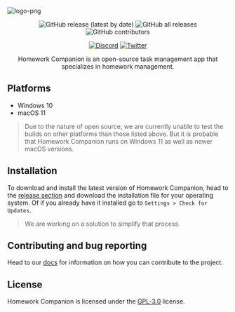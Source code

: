 ![logo-png](https://user-images.githubusercontent.com/58574351/192744872-d980a851-7b8e-4619-ac1b-ff80d64dfa39.png)
<div align="center">

  ![GitHub release (latest by date)](https://img.shields.io/github/v/release/examplewastaken-studios/homework-companion)
  ![GitHub all releases](https://img.shields.io/github/downloads/examplewastaken-studios/homework-companion/total)
  ![GitHub contributors](https://img.shields.io/github/contributors/examplewastaken-studios/homework-companion)

  [![Discord](https://img.shields.io/discord/747518483327090849.svg?label=&logo=discord&logoColor=ffffff&color=7389D8&labelColor=6A7EC2)](https://discord.gg/CBMqmTaUQ4)
  [![Twitter](https://img.shields.io/badge/-@ExampleWasTaken%20Studios-2283FE?label=&logo=twitter&logoColor=ffffff&color=262C73&labelColor=2283FE)](https://twitter.com/EWTStudios)

Homework Companion is an open-source task management app that specializes in homework management.

</div>

## Platforms
- Windows 10
- macOS 11

> Due to the nature of open source, we are currently unable to test the builds on other platforms than those listed above. But it is probable that Homework Companion runs on Windows 11 as well as newer macOS versions.

## Installation
To download and install the latest version of Homework Companion, head to the [release section](https://github.com/examplewastaken-studios/homework-companion/releases/latest) and download the installation file for your operating system. Of if you already have it installed go to `Settings > Check for Updates`.

> We are working on a solution to simplify that process.

## Contributing and bug reporting
Head to our [docs](./docs/Contributing.md) for information on how you can contribute to the project.

## License
Homework Companion is licensed under the [GPL-3.0](./LICENSE) license.
